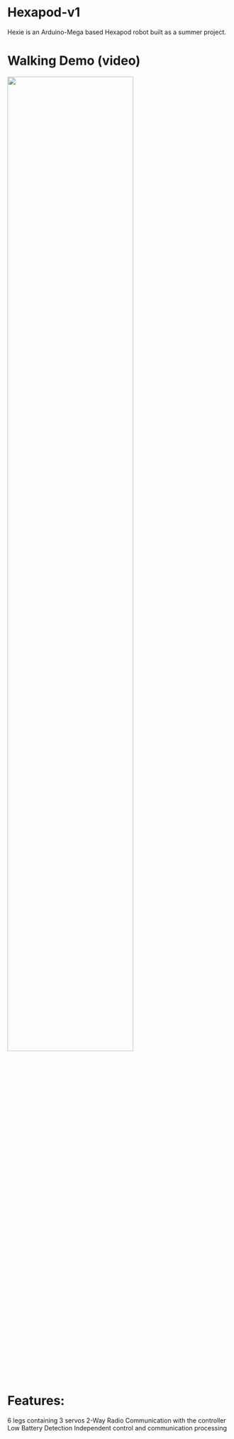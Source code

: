 # Hexapod-v1

Hexie is an Arduino-Mega based Hexapod robot built as a summer project. 

# Walking Demo (video)
[<img src="https://i.ytimg.com/vi/QX3Zz461Cco/hq720.jpg?sqp=-oaymwEcCNAFEJQDSFXyq4qpAw4IARUAAIhCGAFwAcABBg==&rs=AOn4CLDl48dE6cnV9XCkRMhOKqPcKhp0Kw" width="75%">](https://youtu.be/QX3Zz461Cco "Hexapod Walking Demo")

# Features:
6 legs containing 3 servos
2-Way Radio Communication with the controller
Low Battery Detection
Independent control and communication processing



